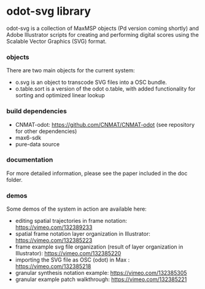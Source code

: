 # odot-svg library
odot-svg is a collection of MaxMSP objects (Pd version coming shortly) and Adobe Illustrator scripts for creating and performing digital scores using the Scalable Vector Graphics (SVG) format.

### objects
There are two main objects for the current system:
* o.svg is an object to transcode SVG files into a OSC bundle.
* o.table.sort is a version of the odot o.table, with added functionality for sorting and optimized linear lookup

### build dependencies
* CNMAT-odot: https://github.com/CNMAT/CNMAT-odot (see repository for other dependencies)
* max6-sdk
* pure-data source

### documentation
For more detailed information, please see the paper included in the doc folder.

### demos
Some demos of the system in action are available here:
* editing spatial trajectories in frame notation: https://vimeo.com/132389233
* spatial frame notation layer organization in Illustrator: https://vimeo.com/132385223
* frame example svg file organization (result of layer organization in Illustrator): https://vimeo.com/132385220
* importing the SVG file as OSC (odot) in Max : https://vimeo.com/132385218
* granular synthesis notation example: https://vimeo.com/132385305
* granular example patch walkthrough: https://vimeo.com/132385221
